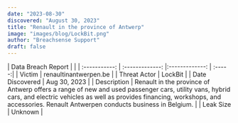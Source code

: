 ```yaml
---
date: "2023-08-30"
discovered: "August 30, 2023"
title: "Renault in the province of Antwerp"
image: "images/blog/LockBit.png"
author: "Breachsense Support"
draft: false
---
```


| Data Breach Report           |              | 
| :-----------: | :-------------:     |:-------------:    | :-----:|
| Victim      | renaultinantwerpen.be      | 
| Threat Actor      | LockBit      | 
| Date Discovered      | Aug 30, 2023      | 
| Description      | Renault in the province of Antwerp offers a range of new and used passenger cars, utility vans, hybrid cars, and electric vehicles as well as provides financing, workshops, and accessories. Renault Antwerpen conducts business in Belgium.      | 
| Leak Size      | Unknown      | 


